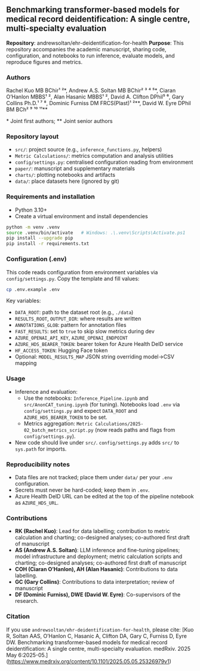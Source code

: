 ## Benchmarking transformer-based models for medical record deidentification: A single centre, multi-specialty evaluation

**Repository**: andrewsoltan/ehr-deidentification-for-health
**Purpose**: This repository accompanies the academic manuscript, sharing code, configuration, and notebooks to run inference, evaluate models, and reproduce figures and metrics.

### Authors
Rachel Kuo MB BChir¹ ²*, Andrew A.S. Soltan MB BChir² ³ ⁴ ⁵*, Ciaran O’Hanlon MBBS¹ ², Alan Hasanic MBBS¹ ², David A. Clifton DPhil⁵ ⁶, Gary Collins Ph.D.¹ ⁷ ⁸, Dominic Furniss DM FRCS(Plast)¹ ²**, David W. Eyre DPhil BM BCh² ⁹ ¹⁰ ¹¹**

\* Joint first authors; \*\* Joint senior authors

### Repository layout
- `src/`: project source (e.g., `inference_functions.py`, helpers)
- `Metric Calculations/`: metrics computation and analysis utilities
- `config/settings.py`: centralised configuration reading from environment
- `paper/`: manuscript and supplementary materials
- `charts/`: plotting notebooks and artifacts
- `data/`: place datasets here (ignored by git)

### Requirements and installation
- Python 3.10+
- Create a virtual environment and install dependencies
```bash
python -m venv .venv
source .venv/bin/activate   # Windows: .\.venv\Scripts\Activate.ps1
pip install --upgrade pip
pip install -r requirements.txt
```

### Configuration (.env)
This code reads configuration from environment variables via `config/settings.py`. Copy the template and fill values:
```bash
cp .env.example .env
```
Key variables:
- `DATA_ROOT`: path to the dataset root (e.g., `./data`)
- `RESULTS_ROOT`, `OUTPUT_DIR`: where results are written
- `ANNOTATIONS_GLOB`: pattern for annotation files
- `FAST_RESULTS`: set to `true` to skip slow metrics during dev
- `AZURE_OPENAI_API_KEY`, `AZURE_OPENAI_ENDPOINT`
- `AZURE_HDS_BEARER_TOKEN`: bearer token for Azure Health DeID service
- `HF_ACCESS_TOKEN`: Hugging Face token
- Optional: `MODEL_RESULTS_MAP` JSON string overriding model->CSV mapping

### Usage
- Inference and evaluation:
  - Use the notebooks: `Inference_Pipeline.ipynb` and `src/AnonCAT_tuning.ipynb` (for tuning). Notebooks load `.env` via `config/settings.py` and expect `DATA_ROOT` and `AZURE_HDS_BEARER_TOKEN` to be set.
  - Metrics aggregation: `Metric Calculations/2025-02_batch_metrics_script.py` (now reads paths and flags from `config/settings.py`).
- New code should live under `src/`. `config/settings.py` adds `src/` to `sys.path` for imports.

### Reproducibility notes
- Data files are not tracked; place them under `data/` per your `.env` configuration.
- Secrets must never be hard-coded; keep them in `.env`.
- Azure Health DeID URL can be edited at the top of the pipeline notebook as `AZURE_HDS_URL`.

### Contributions
- **RK (Rachel Kuo)**: Lead for data labelling; contribution to metric calculation and charting; co-designed analyses; co-authored first draft of manuscript
- **AS (Andrew A.S. Soltan)**: LLM inference and fine-tuning pipelines; model infrastructure and deployment; metric calculation scripts and charting; co-designed analyses; co-authored first draft of manuscript
- **COH (Ciaran O’Hanlon), AH (Alan Hasanic)**: Contributions to data labelling.
- **GC (Gary Collins)**: Contributions to data interpretation; review of manuscript
- **DF (Dominic Furniss), DWE (David W. Eyre)**: Co-supervisors of the research.

### Citation
If you use `andrewsoltan/ehr-deidentification-for-health`, please cite: [Kuo R, Soltan AAS, O’Hanlon C, Hasanic A, Clifton DA, Gary C, Furniss D, Eyre DW. Benchmarking transformer-based models for medical record deidentification: A single centre, multi-specialty evaluation. medRxiv. 2025 May 6:2025-05.] (https://www.medrxiv.org/content/10.1101/2025.05.05.25326979v1)



